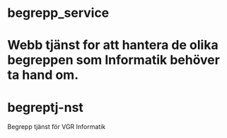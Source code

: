 
# begrepp_service

Webb tjänst for att hantera de olika begreppen som Informatik behöver ta hand om.
=======
# begreptj-nst
Begrepp tjänst för VGR Informatik

